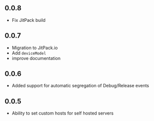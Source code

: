 ## 0.0.8

* Fix JitPack build

## 0.0.7

* Migration to JitPack.io
* Add `deviceModel`
* improve documentation

## 0.0.6

* Added support for automatic segregation of Debug/Release events

## 0.0.5

* Ability to set custom hosts for self hosted servers
